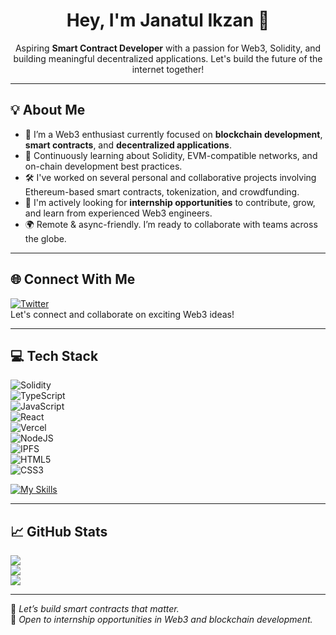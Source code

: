 <h1 align="center">Hey, I'm Janatul Ikzan 👋</h1>

<p align="center">
Aspiring <strong>Smart Contract Developer</strong> with a passion for Web3, Solidity, and building meaningful decentralized applications. Let's build the future of the internet together!
</p>

---

## 💡 About Me

- 🚀 I’m a Web3 enthusiast currently focused on **blockchain development**, **smart contracts**, and **decentralized applications**.
- 🧠 Continuously learning about Solidity, EVM-compatible networks, and on-chain development best practices.
- 🛠️ I've worked on several personal and collaborative projects involving Ethereum-based smart contracts, tokenization, and crowdfunding.
- 🤝 I'm actively looking for **internship opportunities** to contribute, grow, and learn from experienced Web3 engineers.
- 🌍 Remote & async-friendly. I’m ready to collaborate with teams across the globe.

---

## 🌐 Connect With Me

[![Twitter](https://img.shields.io/badge/Twitter-%231DA1F2.svg?logo=Twitter&logoColor=white)](https://twitter.com/jatul_is)  
Let's connect and collaborate on exciting Web3 ideas!

---

## 💻 Tech Stack

![Solidity](https://img.shields.io/badge/Solidity-%23363636.svg?style=for-the-badge&logo=solidity&logoColor=white)  
![TypeScript](https://img.shields.io/badge/typescript-%23007ACC.svg?style=for-the-badge&logo=typescript&logoColor=white)  
![JavaScript](https://img.shields.io/badge/javascript-%23323330.svg?style=for-the-badge&logo=javascript&logoColor=%23F7DF1E)  
![React](https://img.shields.io/badge/react-%2320232a.svg?style=for-the-badge&logo=react&logoColor=%2361DAFB)  
![Vercel](https://img.shields.io/badge/vercel-%23000000.svg?style=for-the-badge&logo=vercel&logoColor=white)  
![NodeJS](https://img.shields.io/badge/node.js-6DA55F?style=for-the-badge&logo=node.js&logoColor=white)  
![IPFS](https://img.shields.io/badge/IPFS-65C2CB.svg?style=for-the-badge&logo=ipfs&logoColor=white)  
![HTML5](https://img.shields.io/badge/html5-%23E34F26.svg?style=for-the-badge&logo=html5&logoColor=white)  
![CSS3](https://img.shields.io/badge/css3-%231572B6.svg?style=for-the-badge&logo=css3&logoColor=white)  

[![My Skills](https://skillicons.dev/icons?i=solidity,typescript,js,react,nodejs,git,github,vscode,vite&perline=8)](https://skillicons.dev)

---

## 📈 GitHub Stats

![](https://github-readme-stats.vercel.app/api?username=Janatulikzan&theme=radical&hide_border=false&include_all_commits=true&count_private=true)  
![](https://github-readme-streak-stats.herokuapp.com/?user=Janatulikzan&theme=radical&hide_border=false)  
![](https://github-readme-stats.vercel.app/api/top-langs/?username=Janatulikzan&theme=radical&hide_border=false&layout=compact)

---

🚀 *Let’s build smart contracts that matter.*  
📩 *Open to internship opportunities in Web3 and blockchain development.*

